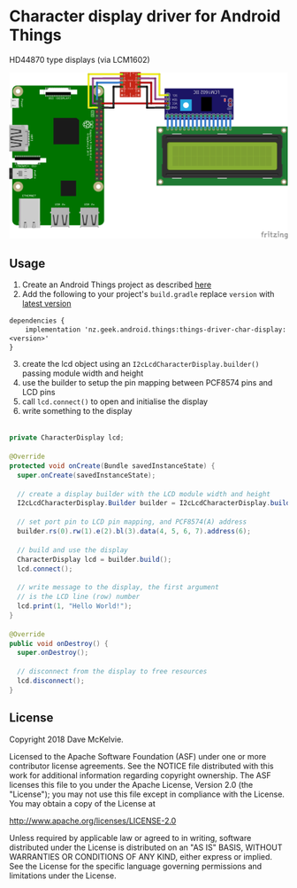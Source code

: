Character display driver for Android Things
===========================================

HD44870 type displays (via LCM1602)

![Raspberry Pi Hookup](rpi3_lcd.png)

## Usage

1. Create an Android Things project as described [here](https://developer.android.com/things/training/first-device/create-studio-project.html)
2. Add the following to your project's `build.gradle` replace `version` with [latest version][latest]
```
dependencies {
    implementation 'nz.geek.android.things:things-driver-char-display:<version>'
}
```
3. create the lcd object using an `I2cLcdCharacterDisplay.builder()` passing module width and height
4. use the builder to setup the pin mapping between PCF8574 pins and LCD pins
5. call `lcd.connect()` to open and initialise the display
6. write something to the display
```java

private CharacterDisplay lcd;

@Override
protected void onCreate(Bundle savedInstanceState) {
  super.onCreate(savedInstanceState);

  // create a display builder with the LCD module width and height
  I2cLcdCharacterDisplay.Builder builder = I2cLcdCharacterDisplay.builder(20, 4);

  // set port pin to LCD pin mapping, and PCF8574(A) address
  builder.rs(0).rw(1).e(2).bl(3).data(4, 5, 6, 7).address(6);

  // build and use the display
  CharacterDisplay lcd = builder.build();
  lcd.connect();

  // write message to the display, the first argument
  // is the LCD line (row) number
  lcd.print(1, "Hello World!");
}

@Override
public void onDestroy() {
  super.onDestroy();

  // disconnect from the display to free resources
  lcd.disconnect();
}
```
License
-------

Copyright 2018 Dave McKelvie.

Licensed to the Apache Software Foundation (ASF) under one or more contributor
license agreements.  See the NOTICE file distributed with this work for
additional information regarding copyright ownership.  The ASF licenses this
file to you under the Apache License, Version 2.0 (the "License"); you may not
use this file except in compliance with the License.  You may obtain a copy of
the License at

  http://www.apache.org/licenses/LICENSE-2.0

Unless required by applicable law or agreed to in writing, software
distributed under the License is distributed on an "AS IS" BASIS, WITHOUT
WARRANTIES OR CONDITIONS OF ANY KIND, either express or implied.  See the
License for the specific language governing permissions and limitations under
the License.

[latest]: https://bintray.com/davemckelvie/maven/things-driver-char-display/_latestVersion


